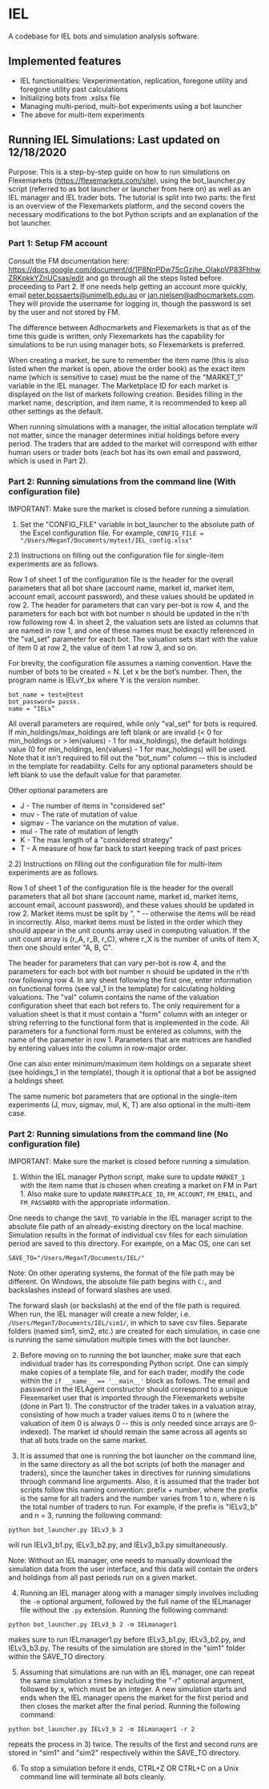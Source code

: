# IEL

A codebase for IEL bots and simulation analysis software. 

## Implemented features 

* IEL functionalities: Vexperimentation, replication, foregone utility and foregone utility past calculations
* Initializing bots from .xslsx file
* Managing multi-period, multi-bot experiments using a bot launcher
* The above for multi-item experiments

## Running IEL Simulations: Last updated on 12/18/2020


Purpose: This is a step-by-step guide on how to run simulations on Flexemarkets (https://flexemarkets.com/site), using the bot_launcher.py script (referred to as bot launcher or launcher from here on) as well as an IEL manager and IEL trader bots. The tutorial is split into two parts: the first is an overview of the Flexemarkets platform, and the second covers the necessary modifications to the bot Python scripts and an explanation of the bot launcher.

### Part 1: Setup FM account

Consult the FM documentation here: https://docs.google.com/document/d/1P8NnPDw7ScGzjhe_OIakpVP83FhhwZRKpkkYZnUCsas/edit and go through all the steps listed before proceeding to Part 2. If one needs help getting an account more quickly, email peter.bossaerts@unimelb.edu.au or jan.nielsen@adhocmarkets.com. They will provide the username for logging in, though the password is set by the user and not stored by FM.

The difference between Adhocmarkets and Flexemarkets is that as of the time this guide is written, only Flexemarkets has the capability for simulations to be run using manager bots, so Flexemarkets is preferred.  

When creating a market, be sure to remember the item name (this is also listed when the market is open, above the order book) as the exact item name (which is sensitive to case) must be the name of the "MARKET_1" variable in the IEL manager. The Marketplace ID for each market is displayed on the list of markets following creation. Besides filling in the market name, description, and item name, it is recommended to keep all other settings as the default. 

When running simulations with a manager, the initial allocation template will not matter, since the manager determines initial holdings before every period. The traders that are added to the market will correspond with either human users or trader bots (each bot has its own email and password, which is used in Part 2).     


### Part 2: Running simulations from the command line (With configuration file)

IMPORTANT: Make sure the market is closed before running a simulation.

1) Set the "CONFIG_FILE" variable in bot_launcher to the absolute path of the Excel configuration file. For example, `CONFIG_FILE = "/Users/MeganT/Documents/mytest/IEL_config.xlsx"`

2.1) Instructions on filling out the configuration file for single-item experiments are as follows. 

Row 1 of sheet 1 of the configuration file is the header for the overall parameters that all bot share (account name, market id, market item, account email, account password), and these values should be updated in row 2. The header for parameters that can vary per-bot is row 4, and the parameters for each bot with bot number n should be updated in the n'th row following row 4. In sheet 2, the valuation sets are listed as columns that are named in row 1, and one of these names must be exactly referenced in the "val_set" parameter for each bot. The valuation sets start with the value of item 0 at row 2, the value of item 1 at row 3, and so on. 

For brevity, the configuration file assumes a naming convention. Have the number of bots to be created = N. Let x be the bot’s number. Then, the program name is IELvY_bx where Y is the version number.
```
bot_name = testx@test  
bot_password= passx.
name = “IELx”
```

All overall parameters are required, while only "val_set" for bots is required. If min_holdings/max_holdings are left blank or are invalid (< 0 for min_holdings or > len(values) - 1 for max_holdings), the default holdings value (0 for min_holdings, len(values) - 1 for max_holdings) will be used. Note that it isn't required to fill out the "bot_num" column -- this is included in the template for readability. Cells for any optional parameters should be left blank to use the default value for that parameter. 

Other optional parameters are

* J -  The number of items in "considered set" 
* muv - The rate of mutation of value
* sigmav - The variance on the mutation of value. 
* mul - The rate of mutation of length
* K - The max length of a "considered strategy"
* T - A measure of how far back to start keeping track of past prices

2.2) Instructions on filling out the configuration file for multi-item experiments are as follows. 

Row 1 of sheet 1 of the configuration file is the header for the overall parameters that all bot share (account name, market id, market items, account email, account password), and these values should be updated in row 2. Market items must be split by ", " -- otherwise the items will be read in incorrectly. Also, market items must be listed in the order which they should appear in the unit counts array used in computing valuation. If the unit count array is (r_A, r_B, r_C), where r_X is the number of units of item X, then one should enter "A, B, C". 

The header for parameters that can vary per-bot is row 4, and the parameters for each bot with bot number n should be updated in the n'th row following row 4. In any sheet following the first one, enter information on functional forms (see val_1 in the template) for calculating holding valuations. The "val" column contains the name of the valuation configuration sheet that each bot refers to. The only requirement for a valuation sheet is that it must contain a "form" column with an integer or string referring to the functional form that is implemented in the code. All parameters for a functional form must be entered as columns, with the name of the parameter in row 1. Parameters that are matrices are handled by entering values into the column in row-major order. 

One can also enter minimum/maximum item holdings on a separate sheet (see holdings_1 in the template), though it is optional that a bot be assigned a holdings sheet.  

The same numeric bot parameters that are optional in the single-item experiments (J, muv, sigmav, mul, K, T) are also optional in the multi-item case.



### Part 2: Running simulations from the command line (No configuration file)

IMPORTANT: Make sure the market is closed before running a simulation. 

1) Within the IEL manager Python script, make sure to update `MARKET_1` with the item name that is chosen when creating a market on FM in Part 1. Also make sure to update `MARKETPLACE_ID`, `FM_ACCOUNT`, `FM_EMAIL`, and `FM_PASSWORD` with the appropriate information.

One needs to change the `SAVE_TO` variable in the IEL manager script to the absolute file path of an already-existing directory on the local machine. Simulation results in the format of individual csv files for each simulation period are saved to this directory. For example, on a Mac OS, one can set

`SAVE_TO="/Users/MeganT/Documents/IEL/"`

Note: On other operating systems, the format of the file path may be different. On Windows, the absolute file path begins with `C:`, and backslashes instead of forward slashes are used.

The forward slash (or backslash) at the end of the file path is required. When run, the IEL manager will create a new folder, i.e. `/Users/MeganT/Documents/IEL/sim1/`, in which to save csv files. Separate folders (named sim1, sim2, etc.) are created for each simulation, in case one is running the same simulation multiple times with the bot launcher.

2) Before moving on to running the bot launcher, make sure that each individual trader has its corresponding Python script. One can simply make copies of a template file, and for each trader, modify the code within the `if __name__ == '__main__'` block as follows. The email and password in the IELAgent constructor should correspond to a unique Flexemarket user that is imported through the Flexemarkets website (done in Part 1). The constructor of the trader takes in a valuation array, consisting of how much a trader values items 0 to n (where the valuation of item 0 is always 0 -- this is only needed since arrays are 0-indexed). The market id should remain the same across all agents so that all bots trade on the same market. 

3) It is assumed that one is running the bot launcher on the command line, in the same directory as all the bot scripts (of both the manager and traders), since the launcher takes in directives for running simulations through command line arguments. Also, it is assumed that the trader bot scripts follow this naming convention: prefix + number, where the prefix is the same for all traders and the number varies from 1 to n, where n is the total number of traders to run. For example, if the prefix is "IELv3_b" and n = 3, running the following command:

`python bot_launcher.py IELv3_b 3`

will run IELv3_b1.py, IELv3_b2.py, and IELv3_b3.py simultaneously. 

Note: Without an IEL manager, one needs to manually download the simulation data from the user interface, and this data will contain the orders and holdings from all past periods run on a given market.

4) Running an IEL manager along with a manager simply involves including the `-m` optional argument, followed by the full name of the IELmanager file without the `.py` extension. Running the following command:

`python bot_launcher.py IELv3_b 2 -m IELmanager1`

makes sure to run IELmanager1.py before IELv3_b1.py, IELv3_b2.py, and IELv3_b3.py. The results of the simulation are stored in the "sim1" folder within the SAVE_TO directory.

5) Assuming that simulations are run with an IEL manager, one can repeat the same simulation x times by including the "-r" optional argument, followed by x, which must be an integer. A new simulation starts and ends when the IEL manager opens the market for the first period and then closes the market after the final period. Running the following command:

`python bot_launcher.py IELv3_b 2 -m IELmanager1 -r 2`

repeats the process in 3) twice. The results of the first and second runs are stored in "sim1" and "sim2" respectively within the SAVE_TO directory.

6) To stop a simulation before it ends, CTRL+Z OR CTRL+C on a Unix command line will terminate all bots cleanly. 


